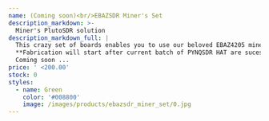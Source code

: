 ```yaml
---
name: (Coming soon)<br/>EBAZSDR Miner's Set
description_markdown: >-
  Miner's PlutoSDR solution
description_markdown_full: |
  This crazy set of boards enables you to use our beloved EBAZ4205 miner controller as RF workhorse! It runs PlutoSDR firmware, yet cheaper than PlutoSDR itself. Of course, openwifi can't fit into this small ZYNQ-7010 FPGA. <br/>
  **Fabrication will start after current batch of PYNQSDR HAT are sucessfully sold. If you buy the 150$ HAT now, later you can get the other parts in this set at a discounted price.** <br/>
  Coming soon ... 
price: ' <200.00'
stock: 0
styles:
  - name: Green
    color: '#008800'
    image: /images/products/ebazsdr_miner_set/0.jpg
---
```


